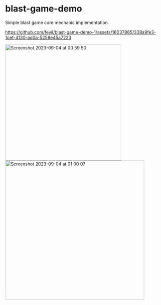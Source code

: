 # blast-game-demo
Simple blast game core mechanic implementation.

https://github.com/feyil/blast-game-demo-1/assets/16037865/338a9fe3-1cef-4130-ad0a-5258e45a7223

<img width="372" alt="Screenshot 2023-09-04 at 00 59 50" src="https://github.com/feyil/blast-game-demo-1/assets/16037865/ac531ae4-ba79-4839-ad8a-cc00a94138ad">
<img width="446" alt="Screenshot 2023-09-04 at 01 00 07" src="https://github.com/feyil/blast-game-demo-1/assets/16037865/4ee46f39-fa1a-47e6-b8ad-71c25d7a1ef9">
